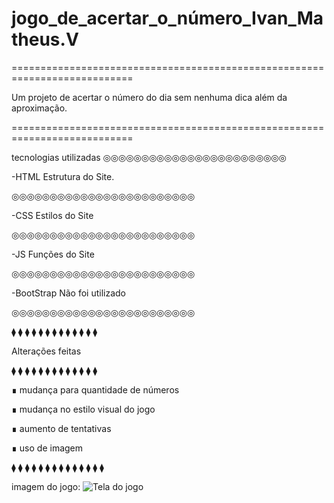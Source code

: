 # jogo_de_acertar_o_número_Ivan_Matheus.V
===========================================================================

Um projeto de acertar o número do dia sem nenhuma dica além da aproximação.

===========================================================================

tecnologias utilizadas
◎◎◎◎◎◎◎◎◎◎◎◎◎◎◎◎◎◎◎◎◎◎◎◎

-HTML Estrutura do Site.

◎◎◎◎◎◎◎◎◎◎◎◎◎◎◎◎◎◎◎◎◎◎◎◎

-CSS Estilos do Site

◎◎◎◎◎◎◎◎◎◎◎◎◎◎◎◎◎◎◎◎◎◎◎◎

-JS Funções do Site

◎◎◎◎◎◎◎◎◎◎◎◎◎◎◎◎◎◎◎◎◎◎◎◎

-BootStrap Não foi utilizado

◎◎◎◎◎◎◎◎◎◎◎◎◎◎◎◎◎◎◎◎◎◎◎◎

 ⧫  ⧫  ⧫  ⧫  ⧫  ⧫  ⧫  ⧫  ⧫  ⧫  ⧫  ⧫  ⧫  
 
Alterações feitas

 ⧫  ⧫  ⧫  ⧫  ⧫  ⧫  ⧫  ⧫  ⧫  ⧫  ⧫  ⧫  ⧫ 

∎ mudança para quantidade de números

∎ mudança no estilo visual do jogo

∎ aumento de tentativas

∎ uso de imagem


⧫  ⧫  ⧫  ⧫  ⧫  ⧫  ⧫  ⧫  ⧫  ⧫  ⧫  ⧫  ⧫  ⧫ 


imagem do jogo:
![Tela do jogo](/img/jogo.jpeg)
